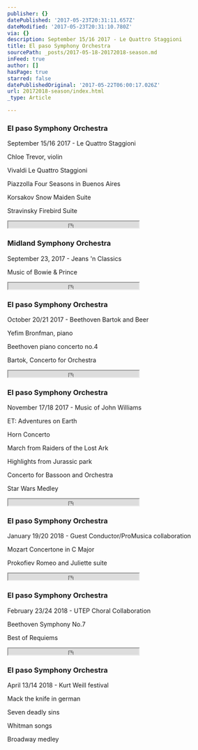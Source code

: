 ```yaml
---
publisher: {}
datePublished: '2017-05-23T20:31:11.657Z'
dateModified: '2017-05-23T20:31:10.780Z'
via: {}
description: September 15/16 2017 - Le Quattro Staggioni
title: El paso Symphony Orchestra
sourcePath: _posts/2017-05-18-20172018-season.md
inFeed: true
author: []
hasPage: true
starred: false
datePublishedOriginal: '2017-05-22T06:00:17.026Z'
url: 20172018-season/index.html
_type: Article

---
```

### **El paso Symphony Orchestra**

September 15/16 2017 - Le Quattro Staggioni

Chloe Trevor, violin

Vivaldi Le Quattro Staggioni

Piazzolla Four Seasons in Buenos Aires

Korsakov Snow Maiden Suite

Stravinsky Firebird Suite

<iframe src="https://the-grid.github.io/ed-userhtml/?g=eJwDAAAAAAE" height="15" style=""></iframe>

### **Midland Symphony Orchestra**

September 23, 2017 - Jeans 'n Classics

Music of Bowie & Prince

<iframe src="https://the-grid.github.io/ed-userhtml/?g=eJwDAAAAAAE" height="15" style=""></iframe>

### **El paso Symphony Orchestra**

October 20/21 2017 - Beethoven Bartok and Beer

Yefim Bronfman, piano

Beethoven piano concerto no.4

Bartok, Concerto for Orchestra

<iframe src="https://the-grid.github.io/ed-userhtml/?g=eJwDAAAAAAE" height="15" style=""></iframe>

### **El paso Symphony Orchestra**

November 17/18 2017 - Music of John Williams

ET: Adventures on Earth

Horn Concerto

March from Raiders of the Lost Ark

Highlights from Jurassic park

Concerto for Bassoon and Orchestra

Star Wars Medley

<iframe src="https://the-grid.github.io/ed-userhtml/?g=eJwDAAAAAAE" height="15" style=""></iframe>

### **El paso Symphony Orchestra**

January 19/20 2018 - Guest Conductor/ProMusica collaboration

Mozart Concertone in C Major

Prokofiev Romeo and Juliette suite

<iframe src="https://the-grid.github.io/ed-userhtml/?g=eJwDAAAAAAE" height="15" style=""></iframe>

### **El paso Symphony Orchestra**

February 23/24 2018 - UTEP Choral Collaboration

Beethoven Symphony No.7

Best of Requiems

<iframe src="https://the-grid.github.io/ed-userhtml/?g=eJwDAAAAAAE" height="15" style=""></iframe>

### **El paso Symphony Orchestra**

April 13/14 2018 - Kurt Weill festival

Mack the knife in german

Seven deadly sins

Whitman songs

Broadway medley